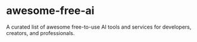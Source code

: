 # awesome-free-ai
A curated list of awesome free-to-use AI tools and services for developers, creators, and professionals.
